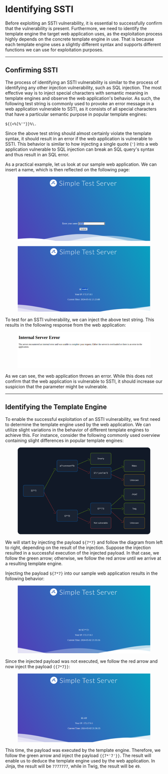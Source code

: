 # Identifying SSTI

Before exploiting an SSTI vulnerability, it is essential to successfully confirm that the vulnerability is present. Furthermore, we need to identify the template engine the target web application uses, as the exploitation process highly depends on the concrete template engine in use. That is because each template engine uses a slightly different syntax and supports different functions we can use for exploitation purposes.

***

## Confirming SSTI

The process of identifying an SSTI vulnerability is similar to the process of identifying any other injection vulnerability, such as SQL injection. The most effective way is to inject special characters with semantic meaning in template engines and observe the web application's behavior. As such, the following test string is commonly used to provoke an error message in a web application vulnerable to SSTI, as it consists of all special characters that have a particular semantic purpose in popular template engines:

```
${{<%[%'"}}%\.
```

Since the above test string should almost certainly violate the template syntax, it should result in an error if the web application is vulnerable to SSTI. This behavior is similar to how injecting a single quote (`'`) into a web application vulnerable to SQL injection can break an SQL query's syntax and thus result in an SQL error.

As a practical example, let us look at our sample web application. We can insert a name, which is then reflected on the following page:

<figure><img src="../../../../.gitbook/assets/image (478).png" alt=""><figcaption></figcaption></figure>

<figure><img src="../../../../.gitbook/assets/image (479).png" alt=""><figcaption></figcaption></figure>

To test for an SSTI vulnerability, we can inject the above test string. This results in the following response from the web application:

<figure><img src="../../../../.gitbook/assets/image (480).png" alt=""><figcaption></figcaption></figure>

As we can see, the web application throws an error. While this does not confirm that the web application is vulnerable to SSTI, it should increase our suspicion that the parameter might be vulnerable.

***

## Identifying the Template Engine

To enable the successful exploitation of an SSTI vulnerability, we first need to determine the template engine used by the web application. We can utilize slight variations in the behavior of different template engines to achieve this. For instance, consider the following commonly used overview containing slight differences in popular template engines:

<figure><img src="../../../../.gitbook/assets/image (481).png" alt=""><figcaption></figcaption></figure>

We will start by injecting the payload `${7*7}` and follow the diagram from left to right, depending on the result of the injection. Suppose the injection resulted in a successful execution of the injected payload. In that case, we follow the green arrow; otherwise, we follow the red arrow until we arrive at a resulting template engine.

Injecting the payload `${7*7}` into our sample web application results in the following behavior:

<figure><img src="../../../../.gitbook/assets/image (482).png" alt=""><figcaption></figcaption></figure>

Since the injected payload was not executed, we follow the red arrow and now inject the payload `{{7*7}}`:

<figure><img src="../../../../.gitbook/assets/image (483).png" alt=""><figcaption></figcaption></figure>

This time, the payload was executed by the template engine. Therefore, we follow the green arrow and inject the payload `{{7*'7'}}`. The result will enable us to deduce the template engine used by the web application. In Jinja, the result will be `7777777`, while in Twig, the result will be `49`.
